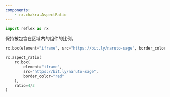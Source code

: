 ```yaml
---
components:
    - rx.chakra.AspectRatio
---
```


```python exec
import reflex as rx
```

保持被包含在区域内的组件的比例。

```python demo
rx.box(element="iframe", src="https://bit.ly/naruto-sage", border_color="red")
```

```python demo
rx.aspect_ratio(
    rx.box(
        element="iframe",
        src="https://bit.ly/naruto-sage",
        border_color="red"
    ),
    ratio=4/3
)
```


